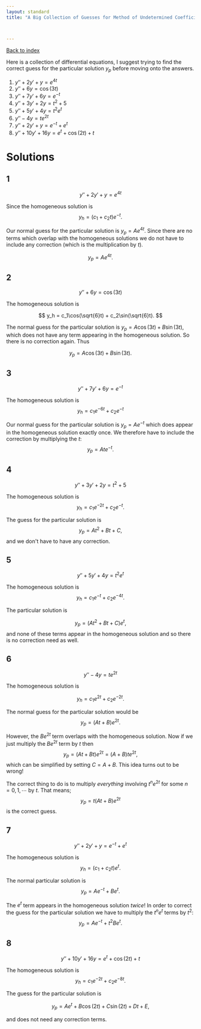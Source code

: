 ```yaml
---
layout: standard
title: "A Big Collection of Guesses for Method of Undetermined Coefficients"



---
```


[Back to index](/../index.md)



Here is a collection of differential equations, I suggest trying to find the correct guess for the particular solution $y_p$ before moving onto the answers.

1. $y'' + 2y' + y = e^{4t}$
2. $y'' + 6y = \cos(3t)$
3. $y'' + 7y' + 6y = e^{-t}$
4. $y'' + 3y' + 2y = t^2 +5$
5. $y''+5y' + 4y = t^2e^t$
6. $y''-4y = te^{2t}$
7. $y''+2y'+y = e^{-t} + e^t$
8. $y''+10 y' + 16y = e^t + \cos(2t)+ t$





# Solutions



## 1

$$
y'' + 2y' + y = e^{4t}
$$





Since the homogeneous solution is 
$$
y_h = (c_1+c_2t) e^{-t}.
$$

Our normal guess for the particular solution is $y_p = Ae^{4t}$. Since there are no terms which overlap with the homogeneous solutions we do not have to include any correction (which is the multiplication by $t$).


$$
y_p = Ae^{4t}.
$$


## 2

$$
y'' + 6y = \cos(3t)
$$



The homogeneous solution is


$$
y_h = c_1\cos(\sqrt{6}t) + c_2\sin(\sqrt{6}t).
$$


The normal guess for the particular solution is $y_p = A\cos(3t)+B\sin(3t)$, which does not have any term appearing in the homogeneous solution. So there is no correction again. Thus


$$
y_p = A\cos(3t) + B\sin(3t).
$$




## 3

$$
y'' + 7y' + 6y = e^{-t}
$$



The homogeneous solution is
$$
y_h = c_1e^{-6t}+c_2e^{-t}
$$


Our normal guess for the particular solution is $y_p = Ae^{-t}$ which does appear in the homogeneous solution exactly once. We therefore have to include the correction by multiplying the $t$:
$$
y_p =  A te^{-t}.
$$


## 4

$$
y'' + 3y' + 2y = t^2 +5
$$



The homogeneous solution is
$$
y_h = c_1 e^{-2t} + c_2 e^{-t}.
$$


The guess for the particular solution is
$$
y_p = A t^2 + Bt + C,
$$
 and we don't have to have any correction.



## 5

$$
y''+5y' + 4y = t^2e^t
$$





The homogeneous solution is
$$
y_h = c_1e^{-t} + c_2e^{-4t}.
$$


The particular solution is


$$
y_p = (At^2 + Bt + C) e^{t},
$$
and none of these terms appear in the homogeneous solution and so there is no correction need as well.



## 6

$$
y''-4y = te^{2t}
$$



The homogeneous solution is


$$
y_h = c_1 e^{2t} + c_2e^{-2t}.
$$


The normal guess for the particular solution would be
$$
y_p = (At+B)e^{2t}.
$$


However, the $Be^{2t}$ term overlaps with the homogeneous solution. Now if we just multiply the $Be^{2t}$ term by $t$ then
$$
y_p = (At+Bt)e^{2t}  = (A+B)te^{2t},
$$
which can be simplified by setting $C = A+B$. This idea turns out to be wrong!



The correct thing to do is to multiply *everything* involving $t^ne^{2t}$ for some $n = 0,1,\dotsm$ by $t$. That means;
$$
y_p = t(At+B)e^{2t}
$$
is the correct guess. 



## 7

$$
y''+2y'+y = e^{-t} + e^t
$$



The homogeneous solution is
$$
y_h = (c_1+c_2 t) e^{t}.
$$


The normal particular solution is
$$
y_p = Ae^{-t} + B e^t.
$$


The $e^t$ term appears in the homogeneous solution *twice*! In order to correct the guess for the particular solution we have to multiply the $t^n e^{t}$ terms by $t^2$:
$$
y_p = Ae^{-t} + t^2 B e^t.
$$


## 8


$$
y''+10 y' + 16y = e^t + \cos(2t)+ t
$$




The homogeneous solution is
$$
y_h = c_1 e^{-2t} + c_2 e^{-8t}.
$$




The guess for the particular solution is


$$
y_p = A e^t + B \cos(2t) + C\sin(2t) + Dt +E,
$$


and does not need any correction terms.

